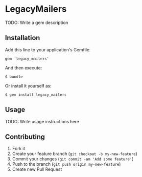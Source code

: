 # LegacyMailers

TODO: Write a gem description

## Installation

Add this line to your application's Gemfile:

    gem 'legacy_mailers'

And then execute:

    $ bundle

Or install it yourself as:

    $ gem install legacy_mailers

## Usage

TODO: Write usage instructions here

## Contributing

1. Fork it
2. Create your feature branch (`git checkout -b my-new-feature`)
3. Commit your changes (`git commit -am 'Add some feature'`)
4. Push to the branch (`git push origin my-new-feature`)
5. Create new Pull Request
